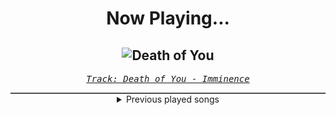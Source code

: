 <div align="center"> 
<h1>Now Playing...</h1>

![Death of You](https://i.scdn.co/image/ab67616d00001e02d55b4aa69f38d9a27179cec9)
--
_<samp><a href="https://open.spotify.com/track/4BbqO401dhSwvUAst3xtKu">Track: Death of You - Imminence</a></samp>_

<div style="border: 1px #4B5054 solid"></div>
<details>
  <summary>
    Previous played songs
  </summary>
  <table>
    <thead>
      <tr>
        <th>
          Artist
        </th>
        <th>
          Song
        </th>
        <th>
          Link
        </th>
      </tr>
    </thead>
    <tbody>
      <tr><td>Imminence</td><td>Death of You</td><td><a href="https://open.spotify.com/track/4BbqO401dhSwvUAst3xtKu">https://open.spotify.com/track/4BbqO401dhSwvUAst3xtKu</a></td></tr><tr><td>NOTHING MORE</td><td>If I Were</td><td><a href="https://open.spotify.com/track/5n6noqBaxtjzGxvii6KB1y">https://open.spotify.com/track/5n6noqBaxtjzGxvii6KB1y</a></td></tr><tr><td>Art Of Dying</td><td>Get Through This</td><td><a href="https://open.spotify.com/track/0F8KMhkfi36XfRUUoaD2M0">https://open.spotify.com/track/0F8KMhkfi36XfRUUoaD2M0</a></td></tr><tr><td>Evans Blue</td><td>Sick of It</td><td><a href="https://open.spotify.com/track/3vXRskQbL3Nf7HePJ6ngkX">https://open.spotify.com/track/3vXRskQbL3Nf7HePJ6ngkX</a></td></tr><tr><td>Evans Blue</td><td>Bulletproof</td><td><a href="https://open.spotify.com/track/6RjCcZE448D8AqSAPNydJ3">https://open.spotify.com/track/6RjCcZE448D8AqSAPNydJ3</a></td></tr><tr><td>Daughtry</td><td>Heavy Is The Crown</td><td><a href="https://open.spotify.com/track/4P5cw8rpwDAQdzIy5nltzj">https://open.spotify.com/track/4P5cw8rpwDAQdzIy5nltzj</a></td></tr><tr><td>Breaking Benjamin</td><td>Had Enough</td><td><a href="https://open.spotify.com/track/7u93rCmIM9mBoT4mvfUBTZ">https://open.spotify.com/track/7u93rCmIM9mBoT4mvfUBTZ</a></td></tr><tr><td>Lansdowne</td><td>Back To Life</td><td><a href="https://open.spotify.com/track/32WzI3USwLQMBg7uFeQNab">https://open.spotify.com/track/32WzI3USwLQMBg7uFeQNab</a></td></tr><tr><td>Breaking Benjamin</td><td>Awaken</td><td><a href="https://open.spotify.com/track/7hr0WyhqQxrK3SQ9ZQxjTu">https://open.spotify.com/track/7hr0WyhqQxrK3SQ9ZQxjTu</a></td></tr><tr><td>Evans Blue</td><td>Beyond The Stars</td><td><a href="https://open.spotify.com/track/5xetBdYzklZ71hbHjXb4Zf">https://open.spotify.com/track/5xetBdYzklZ71hbHjXb4Zf</a></td></tr><tr><td>Daughtry</td><td>THE RECKONING</td><td><a href="https://open.spotify.com/track/5w3sr7Zq8ad9b8l47n5F9Y">https://open.spotify.com/track/5w3sr7Zq8ad9b8l47n5F9Y</a></td></tr><tr><td>Cult To Follow</td><td>Through With You</td><td><a href="https://open.spotify.com/track/35PDioN3ETH4nFI6xaPVBt">https://open.spotify.com/track/35PDioN3ETH4nFI6xaPVBt</a></td></tr><tr><td>Lansdowne</td><td>Watch Me Burn</td><td><a href="https://open.spotify.com/track/4Y33fbX6KcOfP0xZhYMwO5">https://open.spotify.com/track/4Y33fbX6KcOfP0xZhYMwO5</a></td></tr><tr><td>Mark Morton</td><td>Cross Off</td><td><a href="https://open.spotify.com/track/3EAeH1G0BoxQIX8SmgjqAy">https://open.spotify.com/track/3EAeH1G0BoxQIX8SmgjqAy</a></td></tr><tr><td>ENNA-F</td><td>Himmel</td><td><a href="https://open.spotify.com/track/4ZZs0O5H2o8Dv8H1QLJKKM">https://open.spotify.com/track/4ZZs0O5H2o8Dv8H1QLJKKM</a></td></tr><tr><td>ENNA-F</td><td>Himmel</td><td><a href="https://open.spotify.com/track/4ZZs0O5H2o8Dv8H1QLJKKM">https://open.spotify.com/track/4ZZs0O5H2o8Dv8H1QLJKKM</a></td></tr><tr><td>ENNA-F</td><td>Himmel</td><td><a href="https://open.spotify.com/track/4ZZs0O5H2o8Dv8H1QLJKKM">https://open.spotify.com/track/4ZZs0O5H2o8Dv8H1QLJKKM</a></td></tr><tr><td>Imminence</td><td>Infectious</td><td><a href="https://open.spotify.com/track/7Aq4xs7pcJzKHczATqmiOY">https://open.spotify.com/track/7Aq4xs7pcJzKHczATqmiOY</a></td></tr><tr><td>The Plot In You</td><td>Spare Me</td><td><a href="https://open.spotify.com/track/04NfX1qK7HBIzejYQhj6qn">https://open.spotify.com/track/04NfX1qK7HBIzejYQhj6qn</a></td></tr><tr><td>Of Virtue</td><td>A.N.X.I.E.T.Y.</td><td><a href="https://open.spotify.com/track/5vbFhpBdNUiZBTzJWng8hS">https://open.spotify.com/track/5vbFhpBdNUiZBTzJWng8hS</a></td></tr>
    </tbody>
  </table>
</details>

</div>
